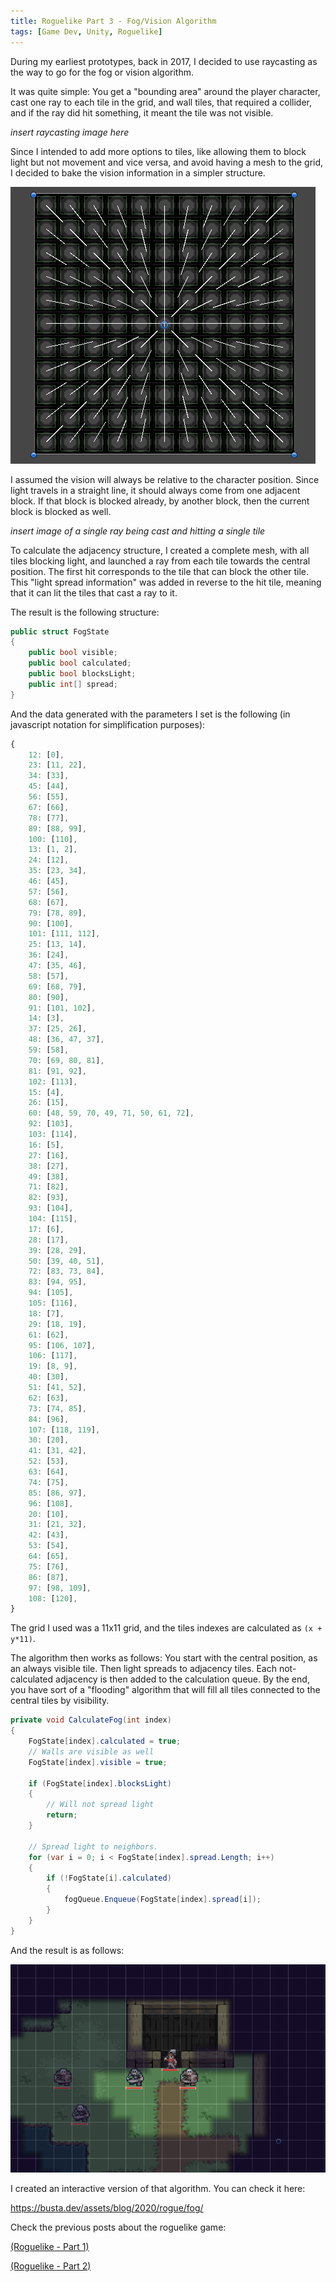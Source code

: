 ```yaml
---
title: Roguelike Part 3 - Fog/Vision Algorithm
tags: [Game Dev, Unity, Roguelike]
---
```


During my earliest prototypes, back in 2017, I decided to use raycasting as the way to go for the fog or vision algorithm.

It was quite simple: You get a "bounding area" around the player character, cast one ray to each tile in the grid, and wall tiles, that required a collider, and if the ray did hit something, it meant the tile was not visible.

<!--more-->

*insert raycasting image here*

Since I intended to add more options to tiles, like allowing them to block light but not movement and vice versa, and avoid having a mesh to the grid, I decided to bake the vision information in a simpler structure.

![](/assets/blog/2020/rogue/raycasting_grid.png)

I assumed the vision will always be relative to the character position. Since light travels in a straight line, it should always come from one adjacent block. If that block is blocked already, by another block, then the current block is blocked as well.

*insert image of a single ray being cast and hitting a single tile*

To calculate the adjacency structure, I created a complete mesh, with all tiles blocking light, and launched a ray from each tile towards the central position. The first hit corresponds to the tile that can block the other tile. This "light spread information" was added in reverse to the hit tile, meaning that it can lit the tiles that cast a ray to it.

The result is the following structure:

```csharp
public struct FogState
{
    public bool visible;
    public bool calculated;
    public bool blocksLight;
    public int[] spread;
}
```

And the data generated with the parameters I set is the following (in javascript notation for simplification purposes):

```javascript
{
    12: [0],
    23: [11, 22],
    34: [33],
    45: [44],
    56: [55],
    67: [66],
    78: [77],
    89: [88, 99],
    100: [110],
    13: [1, 2],
    24: [12],
    35: [23, 34],
    46: [45],
    57: [56],
    68: [67],
    79: [78, 89],
    90: [100],
    101: [111, 112],
    25: [13, 14],
    36: [24],
    47: [35, 46],
    58: [57],
    69: [68, 79],
    80: [90],
    91: [101, 102],
    14: [3],
    37: [25, 26],
    48: [36, 47, 37],
    59: [58],
    70: [69, 80, 81],
    81: [91, 92],
    102: [113],
    15: [4],
    26: [15],
    60: [48, 59, 70, 49, 71, 50, 61, 72],
    92: [103],
    103: [114],
    16: [5],
    27: [16],
    38: [27],
    49: [38],
    71: [82],
    82: [93],
    93: [104],
    104: [115],
    17: [6],
    28: [17],
    39: [28, 29],
    50: [39, 40, 51],
    72: [83, 73, 84],
    83: [94, 95],
    94: [105],
    105: [116],
    18: [7],
    29: [18, 19],
    61: [62],
    95: [106, 107],
    106: [117],
    19: [8, 9],
    40: [30],
    51: [41, 52],
    62: [63],
    73: [74, 85],
    84: [96],
    107: [118, 119],
    30: [20],
    41: [31, 42],
    52: [53],
    63: [64],
    74: [75],
    85: [86, 97],
    96: [108],
    20: [10],
    31: [21, 32],
    42: [43],
    53: [54],
    64: [65],
    75: [76],
    86: [87],
    97: [98, 109],
    108: [120],
}
```

The grid I used was a 11x11 grid, and the tiles indexes are calculated as `(x + y*11)`. 

The algorithm then works as follows: You start with the central position, as an always visible tile. Then light spreads to adjacency tiles. Each not-calculated adjacency is then added to the calculation queue. By the end, you have sort of a "flooding" algorithm that will fill all tiles connected to the central tiles by visibility. 

```csharp
private void CalculateFog(int index)
{
    FogState[index].calculated = true;
    // Walls are visible as well
    FogState[index].visible = true;

    if (FogState[index].blocksLight)
    {
        // Will not spread light
        return;
    }

    // Spread light to neighbors.
    for (var i = 0; i < FogState[index].spread.Length; i++)
    {
        if (!FogState[i].calculated)
        {
            fogQueue.Enqueue(FogState[index].spread[i]);
        }
    }
}
```

And the result is as follows:

![](/assets/blog/2020/rogue/raycasting_result.png)

I created an interactive version of that algorithm. You can check it here:

<https://busta.dev/assets/blog/2020/rogue/fog/>

Check the previous posts about the roguelike game:

[(Roguelike - Part 1)](https://busta.dev/blog/2018/06/24/roguelike-p1/)

[(Roguelike - Part 2)](https://busta.dev/blog/2018/06/24/roguelike-p2/)